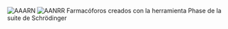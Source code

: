 ![AAARN](https://user-images.githubusercontent.com/105822493/169167906-2e54755c-7659-43c0-b7c2-b2ef1f844b84.png)
![AANRR](https://user-images.githubusercontent.com/105822493/169167909-7bc02011-f301-406d-9bff-6f93504ea076.png)
Farmacóforos creados con la herramienta Phase de la suite de Schrödinger
